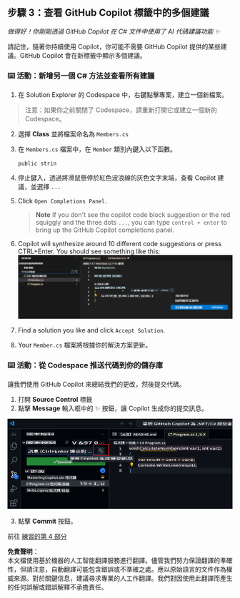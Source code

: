 ## 步驟 3：查看 GitHub Copilot 標籤中的多個建議

_做得好！你剛剛透過 GitHub Copilot 在 C# 文件中使用了 AI 代碼建議功能 :sparkles:_

請記住，隨著你持續使用 Copilot，你可能不需要 GitHub Copilot 提供的某些建議。GitHub Copilot 會在新標籤中顯示多個建議。

### ⌨️ 活動：新增另一個 C# 方法並查看所有建議

1. 在 Solution Explorer 的 Codespace 中，右鍵點擊專案，建立一個新檔案。

> 注意：如果你之前關閉了 Codespace，請重新打開它或建立一個新的 Codespace。

2. 選擇 **Class** 並將檔案命名為 `Members.cs`  
3. 在 `Members.cs` 檔案中，在 `Member` 類別內鍵入以下函數。  
   ```
   public strin
   ```  
4. 停止鍵入，透過將滑鼠懸停於紅色波浪線的灰色文字末端，查看 Copilot 建議，並選擇 `...`
5. Click `Open Completions Panel`. 

   > **Note**
   > If you don't see the copilot code block suggestion or the red squiggly and the three dots `...`, you can type `control + enter` to bring up the GitHub Copilot completions panel.

6. Copilot will synthesize around 10 different code suggestions or press CTRL+Enter. You should see something like this:
   ![VS Code showing pop up with Completions Panel](../../../../translated_images/3-copilot-hub-0.019cd5409f9c24231a6a79d4e0894a4675004ddcae5d8aa34c7bc90f78d91524.tw.png)
7. Find a solution you like and click `Accept Solution`.
8. Your `Member.cs` 檔案將根據你的解決方案更新。

### ⌨️ 活動：從 Codespace 推送代碼到你的儲存庫

讓我們使用 GitHub Copilot 來總結我們的更改，然後提交代碼。

1. 打開 **Source Control** 標籤  
2. 點擊 **Message** 輸入框中的 ✨ 按鈕，讓 Copilot 生成你的提交訊息。

![提交標籤開啟以用 Copilot 生成訊息](../../../../translated_images/2-skills-commit.a21070faad74ea7fda9187f6f246c0dedc9bfc02d1c89dfe0554c9f0b28f2994.tw.png)

3. 點擊 **Commit** 按鈕。

前往 [練習的第 4 部分](./4-copilot-comment.md)

**免責聲明**：  
本文檔使用基於機器的人工智能翻譯服務進行翻譯。儘管我們努力保證翻譯的準確性，但請注意，自動翻譯可能包含錯誤或不準確之處。應以原始語言的文件作為權威來源。對於關鍵信息，建議尋求專業的人工作翻譯。我們對因使用此翻譯而產生的任何誤解或錯誤解釋不承擔責任。